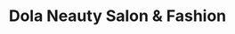 ---
title: "Dola Neauty Salon & Fashion"
url: /jamaica/dola-neauty-salon-and-fashion/
shop: beauty
---